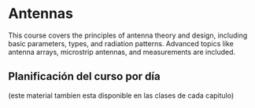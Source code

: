 # Antennas
This course covers the principles of antenna theory and design, including basic parameters, types, and radiation patterns. Advanced topics like antenna arrays, microstrip antennas, and measurements are included. 

## Planificación del curso por día
(este material tambien esta disponible en las clases de cada capitulo)
